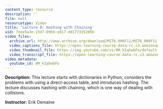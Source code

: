 ```yaml
---
content_type: resource
description: ''
file: null
resourcetype: Video
title: 'Lecture 8: Hashing with Chaining'
uid: 7eee5a3e-15d7-09b9-e817-dd1773352056
video_files:
  archive_url: http://www.archive.org/download/MIT6.006F11/MIT6_006F11_lec08_300k.mp4
  video_captions_file: https://open-learning-course-data-rc.s3.amazonaws.com/6-006-introduction-to-algorithms-fall-2011/aa3effa97bbb5a6ea62cabb4a3de0f1e_0M_kIqhwbFo.vtt
  video_thumbnail_file: https://img.youtube.com/vi/0M_kIqhwbFo/default.jpg
  video_transcript_file: https://open-learning-course-data-rc.s3.amazonaws.com/6-006-introduction-to-algorithms-fall-2011/d70981f6772f565f0919bb1a31b57142_0M_kIqhwbFo.pdf
video_metadata:
  youtube_id: 0M_kIqhwbFo
---
```


**Description:** This lecture starts with dictionaries in Python, considers the problems with using a direct-access table, and introduces hashing. The lecture discusses hashing with chaining, which is one way of dealing with collisions.

**Instructor:** Erik Demaine